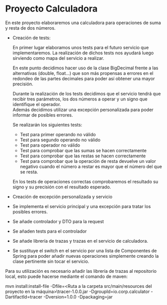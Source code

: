 # Proyecto Calculadora
En este proyecto elaboraremos una calculadora para operaciones de suma y resta de dos números. 
	
* Creación de tests:
  	
  	En primer lugar elaboramos unos tests para el futuro servicio que implementaremos. La realización de dichos tests nos ayudará luego sirviendo como mapa del servicio a realizar.  
  	
  	En este punto decidimos hacer uso de la clase BigDecimal frente a las alternativas (double, float...) que son más propensas a errores en el 	redondeo de las partes decimales 	para poder así obtener una mayor precisión.  
  	  
  	Durante la realización de los tests decidimos que el servicio tendrá que recibir tres parámetros, los dos números a operar y un signo que 	identifique el operador.  
  	Además decidimos utilizar una excepción personalizada para poder informar de posibles errores.  
  	  
  	Se realizarán los siguientes tests: 
  	 
  	- Test para primer operando no válido
	- Test para segundo operando no válido
	- Test para operador no válido 
	- Test para comprobar que las sumas se hacen correctamente
	- Test para comprobar que las restas se hacen correctamente
	- Test para comprobar que la operación de resta devuelve un valor negativo cuando el número a restar es mayor que el número del que se 	resta.  
	
 	En los tests de operaciones correctas comprobaremos el resultado su signo y su precisión con el resultado esperado.
 	
 * Creación de excepción personalizada y servicio
 	
 * Se implementa el servicio principal y una excepción para tratar los posibles errores.
   
 * Se añade controlador y DTO para la request
 
  * Se añaden tests para el controlador 
  
  * Se añade librería de trazas y trazas en el servicio de calculadora.
  
  * Se sustituye el switch en el servicio por una lista de Componentes de Spring para poder añadir nuevas operaciones simplemente creando la clase pertinente sin tocar el servicio.
  
  Para su utilización es necesario añadir las librería de trazas al repositorio local, esto puede hacerse mediante el comando de maven:
  
  mvn install:install-file -Dfile=<Ruta a la carpeta src/main/resources del proyecto en la máquina>\tracer-1.0.0.jar -DgroupId=io.corp.calculator -DartifactId=tracer -Dversion=1.0.0 -Dpackaging=jar
  
  